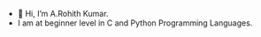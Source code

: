 - 👋 Hi, I’m A.Rohith Kumar.
- I am at beginner level in C and Python Programming Languages.
<!---
AnnamarajuRohithKumar/AnnamarajuRohithKumar is a ✨ special ✨ repository because its `README.md` (this file) appears on your GitHub profile.
You can click the Preview link to take a look at your changes.
--->
